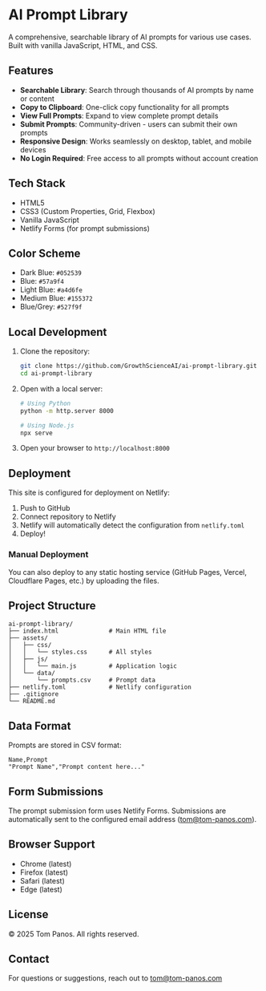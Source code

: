 # AI Prompt Library

A comprehensive, searchable library of AI prompts for various use cases. Built with vanilla JavaScript, HTML, and CSS.

## Features

- **Searchable Library**: Search through thousands of AI prompts by name or content
- **Copy to Clipboard**: One-click copy functionality for all prompts
- **View Full Prompts**: Expand to view complete prompt details
- **Submit Prompts**: Community-driven - users can submit their own prompts
- **Responsive Design**: Works seamlessly on desktop, tablet, and mobile devices
- **No Login Required**: Free access to all prompts without account creation

## Tech Stack

- HTML5
- CSS3 (Custom Properties, Grid, Flexbox)
- Vanilla JavaScript
- Netlify Forms (for prompt submissions)

## Color Scheme

- Dark Blue: `#052539`
- Blue: `#57a9f4`
- Light Blue: `#a4d6fe`
- Medium Blue: `#155372`
- Blue/Grey: `#527f9f`

## Local Development

1. Clone the repository:
   ```bash
   git clone https://github.com/GrowthScienceAI/ai-prompt-library.git
   cd ai-prompt-library
   ```

2. Open with a local server:
   ```bash
   # Using Python
   python -m http.server 8000

   # Using Node.js
   npx serve
   ```

3. Open your browser to `http://localhost:8000`

## Deployment

This site is configured for deployment on Netlify:

1. Push to GitHub
2. Connect repository to Netlify
3. Netlify will automatically detect the configuration from `netlify.toml`
4. Deploy!

### Manual Deployment

You can also deploy to any static hosting service (GitHub Pages, Vercel, Cloudflare Pages, etc.) by uploading the files.

## Project Structure

```
ai-prompt-library/
├── index.html              # Main HTML file
├── assets/
│   ├── css/
│   │   └── styles.css      # All styles
│   ├── js/
│   │   └── main.js         # Application logic
│   └── data/
│       └── prompts.csv     # Prompt data
├── netlify.toml            # Netlify configuration
├── .gitignore
└── README.md
```

## Data Format

Prompts are stored in CSV format:

```csv
Name,Prompt
"Prompt Name","Prompt content here..."
```

## Form Submissions

The prompt submission form uses Netlify Forms. Submissions are automatically sent to the configured email address (tom@tom-panos.com).

## Browser Support

- Chrome (latest)
- Firefox (latest)
- Safari (latest)
- Edge (latest)

## License

© 2025 Tom Panos. All rights reserved.

## Contact

For questions or suggestions, reach out to tom@tom-panos.com
